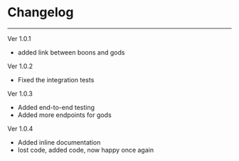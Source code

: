 # Changelog

----

Ver 1.0.1
- added link between boons and gods

Ver 1.0.2
- Fixed the integration tests

Ver 1.0.3
- Added end-to-end testing
- Added more endpoints for gods

Ver 1.0.4
- Added inline documentation
- lost code, added code, now happy once again
